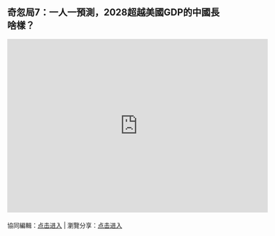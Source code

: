 ## 奇忽局7：一人一預測，2028超越美國GDP的中國長啥樣？

<iframe width="600" height="400" frameborder="0" src="https://www.mindmeister.com/maps/public_map_shell/1809789951/7-2028-gdp?width=600&height=400&z=auto&t=RVzOCv3fWK&no_logo=1" scrolling="no" style="overflow: hidden; margin-bottom: 5px;">Your browser is not able to display frames. Please visit <a href="https://www.mindmeister.com/1809789951/7-2028-gdp?t=RVzOCv3fWK" target="_blank">奇忽局7：一人一預測，2028超越美國GDP的中國長啥樣？</a> on MindMeister.</iframe>

協同編輯：[点击进入](https://mm.tt/1809789951?t=RVzOCv3fWK) | 瀏覽分享：[点击进入](https://www.mindmeister.com/1809789951/7-2028-gdp)